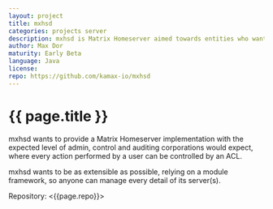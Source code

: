 ```yaml
---
layout: project
title: mxhsd
categories: projects server
description: mxhsd is Matrix Homeserver aimed towards entities who want to have in-depth control of their servers
author: Max Dor
maturity: Early Beta
language: Java
license: 
repo: https://github.com/kamax-io/mxhsd
---
```


# {{ page.title }}
mxhsd wants to provide a Matrix Homeserver implementation with the expected level of admin, control and auditing corporations would expect, where every action performed by a user can be controlled by an ACL.

mxhsd wants to be as extensible as possible, relying on a module framework, so anyone can manage every detail of its server(s).

Repository: <{{page.repo}}>
